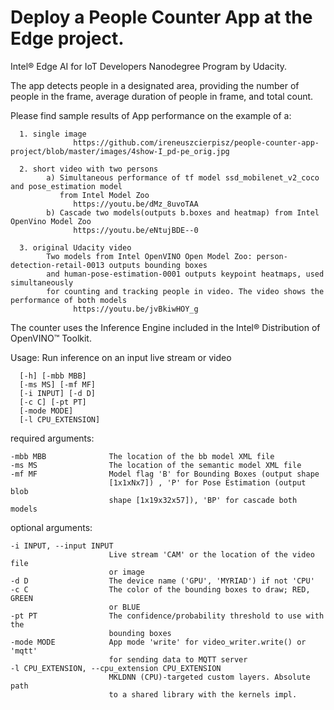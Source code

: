 # Deploy a People Counter App at the Edge project.

Intel® Edge AI for IoT Developers Nanodegree Program by Udacity.

The app detects people in a designated area, providing the number of people in the frame, 
average duration of people in frame, and total count.

Please find sample results of App performance on the example of a:

      1. single image 
                  https://github.com/ireneuszcierpisz/people-counter-app-project/blob/master/images/4show-I_pd-pe_orig.jpg
      
      2. short video with two persons
            a) Simultaneous performance of tf model ssd_mobilenet_v2_coco and pose_estimation model 
               from Intel Model Zoo 
                  https://youtu.be/dMz_8uvoTAA 
            b) Cascade two models(outputs b.boxes and heatmap) from Intel OpenVino Model Zoo 
                  https://youtu.be/eNtujBDE--0
                  
      3. original Udacity video
            Two models from Intel OpenVINO Open Model Zoo: person-detection-retail-0013 outputs bounding boxes 
            and human-pose-estimation-0001 outputs keypoint heatmaps, used simultaneously 
            for counting and tracking people in video. The video shows the performance of both models 
                  https://youtu.be/jvBkiwHOY_g
            
           
The counter uses the Inference Engine included in the Intel® Distribution of OpenVINO™ Toolkit.


Usage: Run inference on an input live stream or video 

      [-h] [-mbb MBB]
      [-ms MS] [-mf MF]
      [-i INPUT] [-d D]
      [-c C] [-pt PT]
      [-mode MODE]
      [-l CPU_EXTENSION]

   required arguments:
  
    -mbb MBB              The location of the bb model XML file
    -ms MS                The location of the semantic model XML file
    -mf MF                Model flag 'B' for Bounding Boxes (output shape
                          [1x1xNx7]) , 'P' for Pose Estimation (output blob
                          shape [1x19x32x57]), 'BP' for cascade both models

  optional arguments:
  
    -i INPUT, --input INPUT
                          Live stream 'CAM' or the location of the video file
                          or image
    -d D                  The device name ('GPU', 'MYRIAD') if not 'CPU'
    -c C                  The color of the bounding boxes to draw; RED, GREEN
                          or BLUE
    -pt PT                The confidence/probability threshold to use with the
                          bounding boxes
    -mode MODE            App mode 'write' for video_writer.write() or 'mqtt'
                          for sending data to MQTT server
    -l CPU_EXTENSION, --cpu_extension CPU_EXTENSION
                          MKLDNN (CPU)-targeted custom layers. Absolute path
                          to a shared library with the kernels impl.

